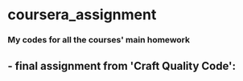# coursera_assignment  
### My codes for all the courses' main homework  
## - __final assignment from 'Craft Quality Code':__  
